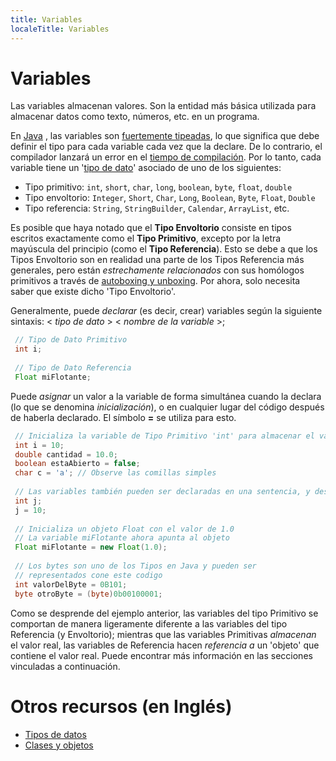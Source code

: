 ```yaml
---
title: Variables
localeTitle: Variables
---
```

# Variables

Las variables almacenan valores. Son la entidad más básica utilizada para almacenar datos como texto, números, etc. en un programa.

En [Java](https://github.com/FreeCodeCamp/FreeCodeCamp/wiki/Java) , las variables son [fuertemente tipeadas](https://en.wikipedia.org/wiki/Strong_and_weak_typing#Definitions_of_.22strong.22_or_.22weak.22), lo que significa que debe definir el tipo para cada variable cada vez que la declare. De lo contrario, el compilador lanzará un error en el [tiempo de compilación](https://en.wikipedia.org/wiki/Compile_time). Por lo tanto, cada variable tiene un '[tipo de dato](https://guide.freecodecamp.org/java/data-types)' asociado de uno de los siguientes:

*   Tipo primitivo: `int`, `short`, `char`, `long`, `boolean`, `byte`, `float`, `double`
*   Tipo envoltorio: `Integer`, `Short`, `Char`, `Long`, `Boolean`, `Byte`, `Float`, `Double`
*   Tipo referencia: `String`, `StringBuilder`, `Calendar`, `ArrayList`, etc.

Es posible que haya notado que el **Tipo Envoltorio** consiste en tipos escritos exactamente como el **Tipo Primitivo**, excepto por la letra mayúscula del principio (como el **Tipo Referencia**). Esto se debe a que los Tipos Envoltorio son en realidad una parte de los Tipos Referencia más generales, pero están _estrechamente relacionados_ con sus homólogos primitivos a través de [autoboxing y unboxing](https://docs.oracle.com/javase/tutorial/java/data/autoboxing.html). Por ahora, solo necesita saber que existe dicho 'Tipo Envoltorio'.

Generalmente, puede _declarar_ (es decir, crear) variables según la siguiente sintaxis: < _tipo de dato_ > < _nombre de la variable_ >;

```java
 // Tipo de Dato Primitivo 
 int i; 
 
 // Tipo de Dato Referencia 
 Float miFlotante; 
```

Puede _asignar_ un valor a la variable de forma simultánea cuando la declara (lo que se denomina _inicialización_), o en cualquier lugar del código después de haberla declarado. El símbolo **\=** se utiliza para esto.

```java
 // Inicializa la variable de Tipo Primitivo 'int' para almacenar el valor 10 
 int i = 10; 
 double cantidad = 10.0; 
 boolean estaAbierto = false; 
 char c = 'a'; // Observe las comillas simples
 
 // Las variables también pueden ser declaradas en una sentencia, y despues asignarles valores. 
 int j; 
 j = 10; 
 
 // Inicializa un objeto Float con el valor de 1.0 
 // La variable miFlotante ahora apunta al objeto 
 Float miFlotante = new Float(1.0); 
 
 // Los bytes son uno de los Tipos en Java y pueden ser  
 // representados cone este codigo
 int valorDelByte = 0B101; 
 byte otroByte = (byte)0b00100001; 
```

Como se desprende del ejemplo anterior, las variables del tipo Primitivo se comportan de manera ligeramente diferente a las variables del tipo Referencia (y Envoltorio); mientras que las variables Primitivas _almacenan_ el valor real, las variables de Referencia hacen _referencia a_ un 'objeto' que contiene el valor real. Puede encontrar más información en las secciones vinculadas a continuación.

# Otros recursos (en Inglés)

*   [Tipos de datos](https://guide.freecodecamp.org/java/data-types)
*   [Clases y objetos](https://guide.freecodecamp.org/java/classes-and-objects)
<!--stackedit_data:
eyJoaXN0b3J5IjpbLTIwNDc2ODYxNTksMjA3MzIyNzY5OCwtMj
M2MTI0ODQwLDE1NzUwNTYyMzksNjI5MzM5NTIxLDE4ODYzMDMw
MDcsLTg0OTg5MjI3MSwtMTA2MjgzNTUzMF19
-->